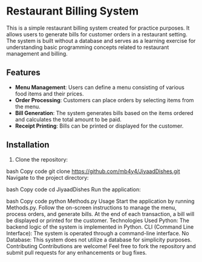 # Restaurant Billing System

This is a simple restaurant billing system created for practice purposes. It allows users to generate bills for customer orders in a restaurant setting. The system is built without a database and serves as a learning exercise for understanding basic programming concepts related to restaurant management and billing.

## Features

- **Menu Management**: Users can define a menu consisting of various food items and their prices.
- **Order Processing**: Customers can place orders by selecting items from the menu.
- **Bill Generation**: The system generates bills based on the items ordered and calculates the total amount to be paid.
- **Receipt Printing**: Bills can be printed or displayed for the customer.

## Installation

1. Clone the repository:

bash
Copy code
git clone https://github.com/mb4y4/JiyaadDishes.git
Navigate to the project directory:

bash
Copy code
cd JiyaadDishes
Run the application:

bash
Copy code
python Methods.py
Usage
Start the application by running Methods.py.
Follow the on-screen instructions to manage the menu, process orders, and generate bills.
At the end of each transaction, a bill will be displayed or printed for the customer.
Technologies Used
Python: The backend logic of the system is implemented in Python.
CLI (Command Line Interface): The system is operated through a command-line interface.
No Database: This system does not utilize a database for simplicity purposes.
Contributing
Contributions are welcome! Feel free to fork the repository and submit pull requests for any enhancements or bug fixes.

